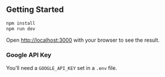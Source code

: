 ## Getting Started

```bash
npm install
npm run dev
```

Open [http://localhost:3000](http://localhost:3000) with your browser to see the result.

### Google API Key

You’ll need a `GOOGLE_API_KEY` set in a `.env` file.
